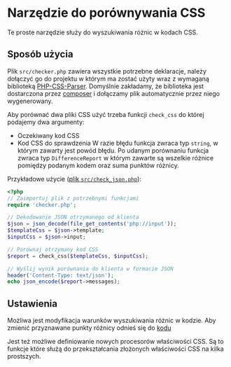 # Narzędzie do porównywania CSS
Te proste narzędzie służy do wyszukiwania różnic w kodach CSS.

## Sposób użycia
Plik `src/checker.php` zawiera wszystkie potrzebne deklaracje, należy dołączyć go do projektu w którym ma zostać użyty wraz z wymaganą biblioteką [PHP-CSS-Parser](https://github.com/MyIntervals/PHP-CSS-Parser/). Domyślnie zakładamy, że biblioteka jest dostarczona przez [composer](https://getcomposer.org/) i dołączamy plik automatycznie przez niego wygenerowany.

Aby porównać dwa pliki CSS użyć trzeba funkcji `check_css` do której podajemy dwa argumenty:
 - Oczekiwany kod CSS
 - Kod CSS do sprawdzenia
W razie błędu funkcja zwraca typ `string`, w którym zawarty jest powód błędu. Po udanym porównaniu funkcja zwraca typ `DifferenceReport` w którym zawarte są
wszelkie różnice pomiędzy podanym kodem oraz suma punktów różnicy.

Przykładowe użycie ([plik `src/check_json.php`](https://github.com/patryk3211/CssChecker/blob/master/src/check_json.php)):
```php
<?php
// Zaimportuj plik z potrzebnymi funkcjami
require 'checker.php';

// Dekodowanie JSON otrzymanego od klienta
$json = json_decode(file_get_contents('php://input'));
$templateCss = $json->template;
$inputCss = $json->input;

// Porównaj otrzymany kod CSS
$report = check_css($templateCss, $inputCss);

// Wyślij wynik porównania do klienta w formacie JSON
header('Content-Type: text/json');
echo json_encode($report->messages);

```

## Ustawienia
Możliwa jest modyfikacja warunków wyszukiwania różnic w kodzie. Aby zmienić przyznawane punkty różnicy odnieś się do [kodu](https://github.com/patryk3211/CssChecker/blob/e2872a51d4f677a88030a5f128ed5d4d317cf116/src/checker.php#L41-L59)

Jest też możliwe definiowanie nowych procesorów właściwości CSS. Są to funkcje które służą do przekształcania złożonych właściwości CSS na kilka prostszych.

